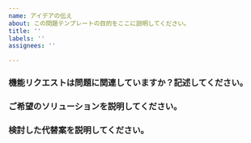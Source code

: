 ```yaml
---
name: アイデアの伝え
about: この問題テンプレートの目的をここに説明してください。
title: ''
labels: ''
assignees: ''

---
```


### 機能リクエストは問題に関連していますか？記述してください。

### ご希望のソリューションを説明してください。

### 検討した代替案を説明してください。
